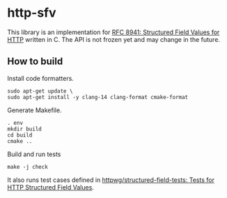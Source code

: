 http-sfv
========

This library is an implementation for [RFC 8941: Structured Field Values for HTTP](https://www.rfc-editor.org/rfc/rfc8941) written in C.
The API is not frozen yet and may change in the future.

## How to build

Install code formatters.

```
sudo apt-get update \
sudo apt-get install -y clang-14 clang-format cmake-format
```

Generate Makefile.

```
. env
mkdir build
cd build
cmake ..
```

Build and run tests

```
make -j check
```

It also runs test cases defined in [httpwg/structured-field-tests: Tests for HTTP Structured Field Values](https://github.com/httpwg/structured-field-tests).
